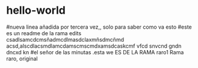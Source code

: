 # hello-world
#nueva linea añadida por tercera vez,, solo para saber como va esto
#este es un readme de la rama edits
csadlsamcdcmsñadmcdlmasdclaxmñsdmcñmd
acsd,alscdlacsmdlamcdamscmscmdxamsdcaskcmf vfcd snvcnd gndn dncxd kn
#el señor de las minutas
.esta we ES DE LA RAMA raro1
Rama raro, original
